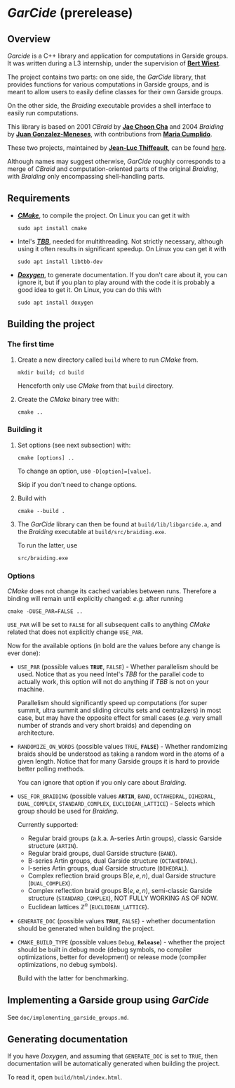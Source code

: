 # _GarCide_ (prerelease)

## Overview

_Garcide_ is a C++ library and application for computations in Garside groups. It was written during a L3 internship, under the supervision of **[Bert Wiest](https://perso.univ-rennes1.fr/bertold.wiest/)**.

The project contains two parts: on one side, the _GarCide_ library, that provides functions for various computations in Garside groups, and is meant to allow users to easily define classes for their own Garside groups.

On the other side, the _Braiding_ executable provides a shell interface to easily run computations.

This library is based on 2001 _CBraid_ by **[Jae Choon Cha](http://gt.postech.ac.kr/~jccha/)** and 2004 _Braiding_ by **[Juan Gonzalez-Meneses](http://personal.us.es/meneses/)**, with contributions from **[Maria Cumplido](https://personal.us.es/cumplido/)**.

These two projects, maintained by **[Jean-Luc Thiffeault](http://www.math.wisc.edu/~jeanluc)**, can be found [here](https://github.com/jeanluct/cbraid).

Although names may suggest otherwise, _GarCide_ roughly corresponds to a merge of _CBraid_ and computation-oriented parts of the original _Braiding_, with _Braiding_ only encompassing shell-handling parts.

## Requirements

* [_**CMake**_](https://cmake.org/), to compile the project. On Linux you can get it with

    ```shell
    sudo apt install cmake
    ```

* Intel's [_**TBB**_](https://www.intel.com/content/www/us/en/developer/tools/oneapi/onetbb.html), needed for multithreading. Not strictly necessary, although using it often results in significant speedup. On Linux you can get it with

    ```shell
    sudo apt install libtbb-dev
    ```

* [_**Doxygen**_](https://www.doxygen.nl/index.html), to generate documentation. If you don't care about it, you can ignore it, but if you plan to play around with the code it is probably a good idea to get it. On Linux, you can do this with

    ```shell
    sudo apt install doxygen
    ```

## Building the project

### The first time

1) Create a new directory called `build` where to run _CMake_ from.

    ```shell
    mkdir build; cd build
    ```

    Henceforth only use _CMake_ from that `build` directory.

2) Create the _CMake_ binary tree with:

    ```shell
    cmake ..
    ```

### Building it

1) Set options (see next subsection) with:

    ```shell
    cmake [options] ..
    ```

    To change an option, use `-D[option]=[value]`.

    Skip if you don't need to change options.

2) Build with

    ```shell
    cmake --build .
    ```

3) The _GarCide_ library can then be found at `build/lib/libgarcide.a`, and the _Braiding_ executable at `build/src/braiding.exe`.

    To run the latter, use

    ```shell
    src/braiding.exe
    ```

### Options

_CMake_ does not change its cached variables between runs. Therefore a binding will remain until explicitly changed: _e.g._ after running

```shell
cmake -DUSE_PAR=FALSE ..
```

`USE_PAR` will be set to `FALSE` for all subsequent calls to anything _CMake_ related that does not explicitly change `USE_PAR`.

Now for the available options (in bold are the values before any change is ever done):

* `USE_PAR` (possible values **`TRUE`**, `FALSE`) - Whether parallelism should be used. Notice that as you need Intel's _TBB_ for the parallel code to actually work, this option will not do anything if _TBB_ is not on your machine.

    Parallelism should significantly speed up computations (for super summit, ultra summit and sliding circuits sets and centralizers) in most case, but may have the opposite effect for small cases (_e.g._ very small number of strands and very short braids) and depending on architecture.

* `RANDOMIZE_ON_WORDS` (possible values `TRUE`, **`FALSE`**) - Whether randomizing braids should be understood as taking a random word in the atoms of a given length. Notice that for many Garside groups it is hard to provide better polling methods.

    You can ignore that option if you only care about _Braiding_.

* `USE_FOR_BRAIDING` (possible values **`ARTIN`**, `BAND`, `OCTAHEDRAL`, `DIHEDRAL`, `DUAL_COMPLEX`, `STANDARD_COMPLEX`, `EUCLIDEAN_LATTICE`) - Selects which group should be used for _Braiding_.

    Currently supported:
  * Regular braid groups (a.k.a. $\mathrm A$-series Artin groups), classic Garside structure (`ARTIN`).
  * Regular braid groups, dual Garside structure (`BAND`).
  * $\mathrm B$-series Artin groups, dual Garside structure (`OCTAHEDRAL`).
  * $\mathrm I$-series Artin groups, dual Garside structure (`DIHEDRAL`).
  * Complex reflection braid groups $\mathrm B(e, e, n)$, dual Garside structure (`DUAL_COMPLEX`).
  * Complex reflection braid groups $\mathrm B(e, e, n)$, semi-classic Garside structure (`STANDARD_COMPLEX`), NOT FULLY WORKING AS OF NOW.
  * Euclidean lattices $\mathbb Z^n$ (`EUCLIDEAN_LATTICE`).

* `GENERATE_DOC` (possible values **`TRUE`**, `FALSE`) - whether documentation should be generated when building the project.

* `CMAKE_BUILD_TYPE` (possible values `Debug`, **`Release`**) - whether the project should be built in debug mode (debug symbols, no compiler optimizations, better for development) or release mode (compiler optimizations, no debug symbols).

    Build with the latter for benchmarking.

## Implementing a Garside group using _GarCide_

See `doc/implementing_garside_groups.md`.

## Generating documentation

If you have _Doxygen_, and assuming that `GENERATE_DOC` is set to `TRUE`, then documentation will be automatically generated when building the project.

To read it, open `build/html/index.html`.

